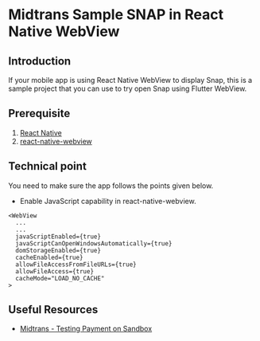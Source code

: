 # Midtrans Sample SNAP in React Native WebView

## Introduction
If your mobile app is using React Native WebView to display Snap, this is a sample project that you can use to try open Snap using Flutter WebView.

## Prerequisite
1. [React Native](https://reactnative.dev/docs/environment-setup)
2. [react-native-webview](https://github.com/react-native-webview/react-native-webview/blob/master/docs/Getting-Started.md)

## Technical point
You need to make sure the app follows the points given below.
- Enable JavaScript capability in react-native-webview.
```
<WebView
  ...
  ...
  javaScriptEnabled={true}
  javaScriptCanOpenWindowsAutomatically={true}
  domStorageEnabled={true}
  cacheEnabled={true}
  allowFileAccessFromFileURLs={true}
  allowFileAccess={true}
  cacheMode="LOAD_NO_CACHE"
>
```

## Useful Resources
- [Midtrans - Testing Payment on Sandbox](https://docs.midtrans.com/en/technical-reference/sandbox-test)

